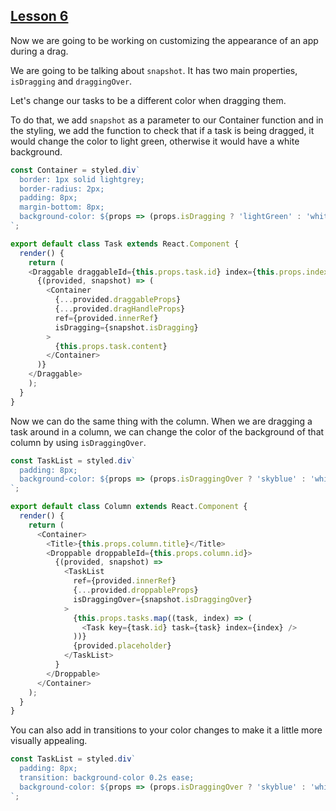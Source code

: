 ## [Lesson 6](https://egghead.io/lessons/react-customise-the-appearance-of-an-app-during-a-drag-using-react-beautiful-dnd-snapshot-values)

Now we are going to be working on customizing the appearance of an app during a drag. 

We are going to be talking about `snapshot`. It has two main properties, `isDragging` and `draggingOver`. 

Let's change our tasks to be a different color when dragging them. 

To do that, we add `snapshot` as a parameter to our Container function and in the styling, we add the function to check that if a task is being dragged, it would change the color to light green, otherwise it would have a white background. 

```js
const Container = styled.div`
  border: 1px solid lightgrey;
  border-radius: 2px;
  padding: 8px;
  margin-bottom: 8px;
  background-color: ${props => (props.isDragging ? 'lightGreen' : 'white')};
`;

export default class Task extends React.Component {
  render() {
    return (
    <Draggable draggableId={this.props.task.id} index={this.props.index}>
      {(provided, snapshot) => (
        <Container
          {...provided.draggableProps}
          {...provided.dragHandleProps}
          ref={provided.innerRef}
          isDragging={snapshot.isDragging}
        >
          {this.props.task.content}
        </Container>
      )}
    </Draggable>
    );
  }
}
```

Now we can do the same thing with the column. When we are dragging a task around in a column, we can change the color of the background of that column by using `isDraggingOver`. 

```js
const TaskList = styled.div`
  padding: 8px;
  background-color: ${props => (props.isDraggingOver ? 'skyblue' : 'white')};
`;

export default class Column extends React.Component {
  render() {
    return (
      <Container>
        <Title>{this.props.column.title}</Title>
        <Droppable droppableId={this.props.column.id}>
          {(provided, snapshot) => 
            <TaskList
              ref={provided.innerRef}
              {...provided.droppableProps}
              isDraggingOver={snapshot.isDraggingOver}
            >
              {this.props.tasks.map((task, index) => (
                <Task key={task.id} task={task} index={index} />
              ))}
              {provided.placeholder}
            </TaskList>
          }
        </Droppable>
      </Container>
    );
  }
}
```

You can also add in transitions to your color changes to make it a little more visually appealing. 

```js
const TaskList = styled.div`
  padding: 8px;
  transition: background-color 0.2s ease;
  background-color: ${props => (props.isDraggingOver ? 'skyblue' : 'white')};
`;

```